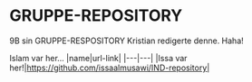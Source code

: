 # GRUPPE-REPOSITORY
9B sin GRUPPE-RESPOSITORY
Kristian redigerte denne. Haha!

Islam var her...
|name|url-link|
|---|---|
|Issa var her!|https://github.com/issaalmusawi/IND-repository|

